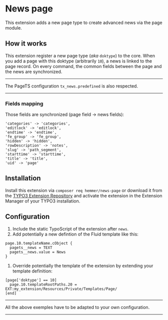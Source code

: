 # News page

This extension adds a new page type to create advanced news via the page module.

## How it works

This extension register a new page type (*aka* `doktype`) to the core.
When you add a page with this doktype (arbitrarily `10`), a news is linked to the page record.
On every command, the common fields between the page and the news are synchronized.

---
The PageTS configuration `tx_news.predefined` is also respected.

---

### Fields mapping

Those fields are synchronized (page field -> news fields):

```
'categories' -> 'categories',
'editlock' -> 'editlock',
'endtime' -> 'endtime',
'fe_group' -> 'fe_group',
'hidden' -> 'hidden',
'rowDescription' -> 'notes',
'slug' -> 'path_segment',
'starttime' -> 'starttime',
'title' -> 'title',
'uid' -> 'page'
```

## Installation

Install this extension via `composer req hemmer/news-page` or download it from the [TYPO3 Extension Repository](https://extensions.typo3.org/extension/news_page/) and activate the extension in the Extension Manager of your TYPO3 installation.

## Configuration

1. Include the static TypoScript of the extension after `news`.
1. Add potentially a new defintion of the Fluid template like this:

```
page.10.templateName.cObject {
  pagets__news = TEXT
  pagets__news.value = News
}
```

1. Override potentially the template of the extension by extending your template definition:

```
[page['doktype'] == 10]
  page.10.templateRootPaths.20 = EXT:my_extension/Resources/Private/Templates/Page/
[end]
```

---
All the above exemples have to be adapted to your own configuration.

---
